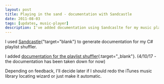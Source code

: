 ```yaml
---
layout: post
title: Playing in the sand - documentation with Sandcastle
date: 2011-08-03
tags: [updates, music-player]
description: I've added documentation using Sandcaslte for my music player written in C# for Windows.
---
```


I used [Sandcastle](http://sandcastle.codeplex.com){"target="blank"} to generate documentation for my C# playlist shuffler.

I added [documentation for the playlist shuffler](https://iliketoprogram14.github.io/MusicPlayerWindow/Index.html){:target="_blank"}. (4/10/17 - the documentation has been taken down for now)

Depending on feedback, I'll decide later if I should redo the iTunes music library locating wizard or just make it automatic.